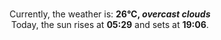 <p  align="center"><br/>Currently, the weather is: <b> 26°C, <i>overcast clouds</i></b></br>Today, the sun rises at <b>05:29</b> and sets at <b>19:06</b>.</p>